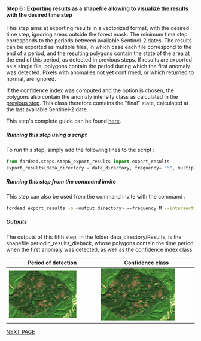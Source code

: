 #### Step 6 : Exporting results as a shapefile allowing to visualize the results with the desired time step

This step aims at exporting results in a vectorized format, with the desired time step, ignoring areas outside the forest mask. The minimum time step corresponds to the periods between available Sentinel-2 dates. The results can be exported as multiple files, in which case each file correspond to the end of a period, and the resulting polygons contain the state of the area at the end of this period, as detected in previous steps. If results are exported as a single file, polygons contain the period during which the first anomaly was detected. Pixels with anomalies not yet confirmed, or which returned to normal, are ignored.

If the confidence index was computed and the option is chosen, the polygons also contain the anomaly intensity class as calculated in the [previous step](https://fordead.gitlab.io/fordead_package/docs/user_guides/english/05_compute_confidence/). This class therefore contains the "final" state, calculated at the last available Sentinel-2 date. 

This step's complete guide can be found [here](https://fordead.gitlab.io/fordead_package/docs/user_guides/english/06_export_results/).

##### Running this step using a script

To run this step, simply add the following lines to the script :
```python
from fordead.steps.step6_export_results import export_results
export_results(data_directory = data_directory, frequency= "M", multiple_files = False, intersection_confidence_class = True)
```

##### Running this step from the command invite

This step can also be used from the command invite with the command :
```bash
fordead export_results -o <output directory> --frequency M --intersection_confidence_class
```

##### Outputs

The outputs of this fifth step, in the folder data_directory/Results, is the shapefile periodic_results_dieback, whose polygons contain the time period when the first anomaly was detected, as well as the confidence index class. 

Period of detection | Confidence class
:-------------------------:|:-------------------------:
![gif_results_original](Figures/gif_results_original.gif "gif_results_original") | ![gif_results_confidence](Figures/gif_results_confidence.gif "gif_results_confidence")


[NEXT PAGE](https://fordead.gitlab.io/fordead_package/docs/Tutorial/07_create_timelapse)
